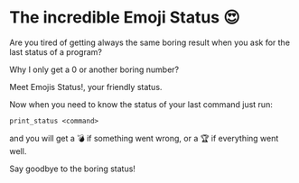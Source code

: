# The incredible Emoji Status 😍 

Are you tired of getting always the same boring result when you ask for the last status of a program?

Why I only get a 0 or another boring number?

Meet Emojis Status!, your friendly status.

Now when you need to know the status of your last command just run:

```shell
print_status <command>
```

and you will get a 💣  if something went wrong, or a 🏆  if everything went well.

Say goodbye to the boring status!
